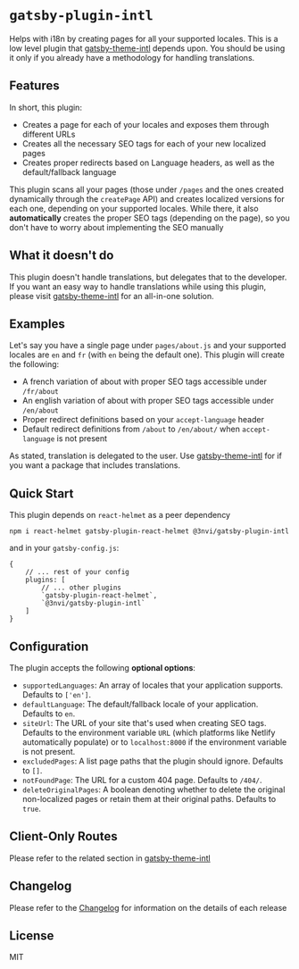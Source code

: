 # `gatsby-plugin-intl`

Helps with i18n by creating pages for all your supported locales. This is a low level plugin that
[gatsby-theme-intl](https://github.com/3nvi/gatsby-intl/tree/master/packages/gatsby-theme-intl) depends upon. You should
be using it only if you already have a methodology for handling translations.

## Features

In short, this plugin:

- Creates a page for each of your locales and exposes them through different URLs
- Creates all the necessary SEO tags for each of your new localized pages
- Creates proper redirects based on Language headers, as well as the default/fallback language

This plugin scans all your pages (those under `/pages` and the ones created dynamically
through the `createPage` API) and creates localized versions for each one, depending on your supported locales.
While there, it also **automatically** creates the proper SEO tags (depending on the page), so you don't
have to worry about implementing the SEO manually

## What it doesn't do

This plugin doesn't handle translations, but delegates that to the developer. If you want an easy way to
handle translations while using this plugin, please visit [gatsby-theme-intl](https://github.com/3nvi/gatsby-intl/tree/master/packages/gatsby-theme-intl) for an
all-in-one solution.

## Examples

Let's say you have a single page under `pages/about.js` and your supported locales are `en` and `fr` (with
`en` being the default one). This plugin will create the following:

- A french variation of about with proper SEO tags accessible under `/fr/about`
- An english variation of about with proper SEO tags accessible under `/en/about`
- Proper redirect definitions based on your `accept-language` header
- Default redirect definitions from `/about` to `/en/about/` when `accept-language` is not present

As stated, translation is delegated to the user. Use [gatsby-theme-intl](https://github.com/3nvi/gatsby-intl/tree/master/packages/gatsby-theme-intl) for
if you want a package that includes translations.

## Quick Start

This plugin depends on `react-helmet` as a peer dependency

```
npm i react-helmet gatsby-plugin-react-helmet @3nvi/gatsby-plugin-intl
```

and in your `gatsby-config.js`:

```
{
    // ... rest of your config
    plugins: [
        // ... other plugins
        `gatsby-plugin-react-helmet`,
        `@3nvi/gatsby-plugin-intl`
    ]
}

```

## Configuration

The plugin accepts the following **optional options**:

- `supportedLanguages`: An array of locales that your application supports. Defaults to `['en']`.
- `defaultLanguage`: The default/fallback locale of your application. Defaults to `en`.
- `siteUrl`: The URL of your site that's used when creating SEO tags. Defaults to the environment variable
  `URL` (which platforms like Netlify automatically populate) or to `localhost:8000` if the environment variable is not present.
- `excludedPages`: A list page paths that the plugin should ignore. Defaults to `[]`.
- `notFoundPage`: The URL for a custom 404 page. Defaults to `/404/`.
- `deleteOriginalPages`: A boolean denoting whether to delete the original non-localized pages or retain them at
  their original paths. Defaults to `true`.

## Client-Only Routes

Please refer to the related section in [gatsby-theme-intl](https://github.com/3nvi/gatsby-intl/tree/master/packages/gatsby-theme-intl)

## Changelog

Please refer to the [Changelog](https://github.com/3nvi/gatsby-intl/blob/master/packages/gatsby-plugin-intl/CHANGELOG.md) for information on the details of each release

## License

MIT
